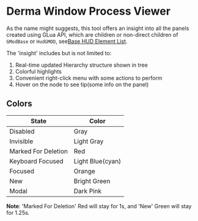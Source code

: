 # Derma Window Process Viewer

As the name might suggests, this tool offers an insight into all the panels created using GLua API, which are children or non-direct children of `GModBase` or `HudGMOD`, see[Base HUD Element List](https://wiki.facepunch.com/gmod/HUD_Element_List).

The 'insight' includes but is not limited to:
1. Real-time updated Hierarchy structure shown in tree
2. Colorful highlights
3. Convenient right-click menu with some actions to perform
4. Hover on the node to see tip(some info on the panel)

## Colors
| **State**           | **Color**        |
|---------------------|------------------|
| Disabled            | Gray             |
| Invisible           | Light Gray       |
| Marked For Deletion | Red              |
| Keyboard Focused    | Light Blue(cyan) |
| Focused             | Orange           |
| New                 | Bright Green     |
| Modal               | Dark Pink        |

**Note**: 'Marked For Deletion' Red will stay for 1s, and 'New' Green will stay for 1.25s.
